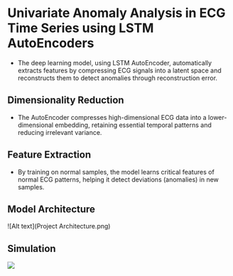 # Univariate Anomaly Analysis in ECG Time Series using LSTM AutoEncoders
- The deep learning model, using LSTM AutoEncoder, automatically extracts features by compressing ECG signals into a latent space and reconstructs them to detect anomalies through reconstruction error.
## Dimensionality Reduction 
- The AutoEncoder compresses high-dimensional ECG data into a lower-dimensional embedding, retaining essential temporal patterns and reducing irrelevant variance.
## Feature Extraction 
- By training on normal samples, the model learns critical features of normal ECG patterns, helping it detect deviations (anomalies) in new samples.
## Model Architecture
![Alt text](Project Architecture.png)
## Simulation
![](https://github.com/Md-Ali05/Time-Series-analysis-using-LSTM-Autoencoder-/blob/main/Real%20time%20device%20simulation.gif)

